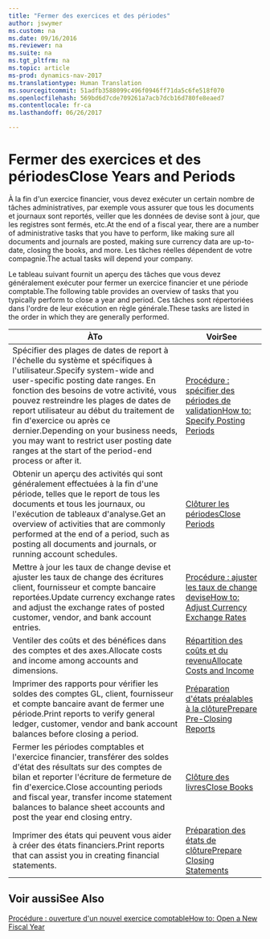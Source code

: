```yaml
---
title: "Fermer des exercices et des périodes"
author: jswymer
ms.custom: na
ms.date: 09/16/2016
ms.reviewer: na
ms.suite: na
ms.tgt_pltfrm: na
ms.topic: article
ms-prod: dynamics-nav-2017
ms.translationtype: Human Translation
ms.sourcegitcommit: 51adfb3588099c496f0946ff71da5c6fe518f070
ms.openlocfilehash: 569bd6d7cde709261a7acb7dcb16d780fe8eaed7
ms.contentlocale: fr-ca
ms.lasthandoff: 06/26/2017

---
```

# <a name="close-years-and-periods"></a><span data-ttu-id="d9de4-102">Fermer des exercices et des périodes</span><span class="sxs-lookup"><span data-stu-id="d9de4-102">Close Years and Periods</span></span>
<span data-ttu-id="d9de4-103">À la fin d'un exercice financier, vous devez exécuter un certain nombre de tâches administratives, par exemple vous assurer que tous les documents et journaux sont reportés, veiller que les données de devise sont à jour, que les registres sont fermés, etc.</span><span class="sxs-lookup"><span data-stu-id="d9de4-103">At the end of a fiscal year, there are a number of administrative tasks that you have to perform, like making sure all documents and journals are posted, making sure currency data are up-to-date, closing the books, and more.</span></span> <span data-ttu-id="d9de4-104">Les tâches réelles dépendent de votre compagnie.</span><span class="sxs-lookup"><span data-stu-id="d9de4-104">The actual tasks will depend your company.</span></span>

<span data-ttu-id="d9de4-105">Le tableau suivant fournit un aperçu des tâches que vous devez généralement exécuter pour fermer un exercice financier et une période comptable.</span><span class="sxs-lookup"><span data-stu-id="d9de4-105">The following table provides an overview of tasks that you typically perform to close a year and period.</span></span> <span data-ttu-id="d9de4-106">Ces tâches sont répertoriées dans l'ordre de leur exécution en règle générale.</span><span class="sxs-lookup"><span data-stu-id="d9de4-106">These tasks are listed in the order in which they are generally performed.</span></span>

|<span data-ttu-id="d9de4-107">À</span><span class="sxs-lookup"><span data-stu-id="d9de4-107">To</span></span>     |<span data-ttu-id="d9de4-108">Voir</span><span class="sxs-lookup"><span data-stu-id="d9de4-108">See</span></span>                   |
|-------|----------------------|
|<span data-ttu-id="d9de4-109">Spécifier des plages de dates de report à l'échelle du système et spécifiques à l'utilisateur.</span><span class="sxs-lookup"><span data-stu-id="d9de4-109">Specify system-wide and user-specific posting date ranges.</span></span> <span data-ttu-id="d9de4-110">En fonction des besoins de votre activité, vous pouvez restreindre les plages de dates de report utilisateur au début du traitement de fin d'exercice ou après ce dernier.</span><span class="sxs-lookup"><span data-stu-id="d9de4-110">Depending on your business needs, you may want to restrict user posting date ranges at the start of the period-end process or after it.</span></span>|[<span data-ttu-id="d9de4-111">Procédure : spécifier des périodes de validation</span><span class="sxs-lookup"><span data-stu-id="d9de4-111">How to: Specify Posting Periods</span></span>](finance-setup-how-specify-posting-periods.md)|
|<span data-ttu-id="d9de4-112">Obtenir un aperçu des activités qui sont généralement effectuées à la fin d'une période, telles que le report de tous les documents et tous les journaux, ou l'exécution de tableaux d'analyse.</span><span class="sxs-lookup"><span data-stu-id="d9de4-112">Get an overview of activities that are commonly performed at the end of a period, such as posting all documents and journals, or running account schedules.</span></span>|[<span data-ttu-id="d9de4-113">Clôturer les périodes</span><span class="sxs-lookup"><span data-stu-id="d9de4-113">Close Periods</span></span>](year-how-complete-period-end-processes.md)|
|<span data-ttu-id="d9de4-114">Mettre à jour les taux de change devise et ajuster les taux de change des écritures client, fournisseur et compte bancaire reportées.</span><span class="sxs-lookup"><span data-stu-id="d9de4-114">Update currency exchange rates and adjust the exchange rates of posted customer, vendor, and bank account entries.</span></span>|[<span data-ttu-id="d9de4-115">Procédure : ajuster les taux de change devise</span><span class="sxs-lookup"><span data-stu-id="d9de4-115">How to: Adjust Currency Exchange Rates</span></span>](finance-setup-setup-currencies.md)|
|<span data-ttu-id="d9de4-116">Ventiler des coûts et des bénéfices dans des comptes et des axes.</span><span class="sxs-lookup"><span data-stu-id="d9de4-116">Allocate costs and income among accounts and dimensions.</span></span>|[<span data-ttu-id="d9de4-117">Répartition des coûts et du revenu</span><span class="sxs-lookup"><span data-stu-id="d9de4-117">Allocate Costs and Income</span></span>](year-allocate-costs-income.md)|
|<span data-ttu-id="d9de4-118">Imprimer des rapports pour vérifier les soldes des comptes GL, client, fournisseur et compte bancaire avant de fermer une période.</span><span class="sxs-lookup"><span data-stu-id="d9de4-118">Print reports to verify general ledger, customer, vendor and bank account balances before closing a period.</span></span>|[<span data-ttu-id="d9de4-119">Préparation d'états préalables à la clôture</span><span class="sxs-lookup"><span data-stu-id="d9de4-119">Prepare Pre-Closing Reports</span></span>](year-prepare-preclose-reports.md)|
|<span data-ttu-id="d9de4-120">Fermer les périodes comptables et l'exercice financier, transférer des soldes d'état des résultats sur des comptes de bilan et reporter l'écriture de fermeture de fin d'exercice.</span><span class="sxs-lookup"><span data-stu-id="d9de4-120">Close accounting periods and fiscal year, transfer income statement balances to balance sheet accounts and post the year end closing entry.</span></span>|[<span data-ttu-id="d9de4-121">Clôture des livres</span><span class="sxs-lookup"><span data-stu-id="d9de4-121">Close Books</span></span>](year-close-books.md)|
|<span data-ttu-id="d9de4-122">Imprimer des états qui peuvent vous aider à créer des états financiers.</span><span class="sxs-lookup"><span data-stu-id="d9de4-122">Print reports that can assist you in creating financial statements.</span></span>|[<span data-ttu-id="d9de4-123">Préparation des états de clôture</span><span class="sxs-lookup"><span data-stu-id="d9de4-123">Prepare Closing Statements</span></span>](year-prepare-close-statements.md)|

## <a name="see-also"></a><span data-ttu-id="d9de4-124">Voir aussi</span><span class="sxs-lookup"><span data-stu-id="d9de4-124">See Also</span></span>
[<span data-ttu-id="d9de4-125">Procédure : ouverture d'un nouvel exercice comptable</span><span class="sxs-lookup"><span data-stu-id="d9de4-125">How to: Open a New Fiscal Year</span></span>](finance-setup-how-open-new-fiscal-year.md)

